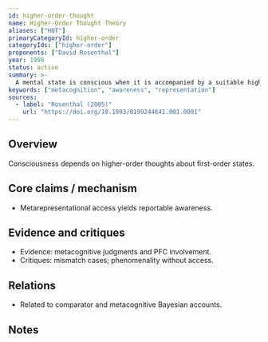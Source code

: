 ```yaml
---
id: higher-order-thought
name: Higher-Order Thought Theory
aliases: ["HOT"]
primaryCategoryId: higher-order
categoryIds: ["higher-order"]
proponents: ["David Rosenthal"]
year: 1990
status: active
summary: >-
  A mental state is conscious when it is accompanied by a suitable higher-order thought representing oneself as being in that state.
keywords: ["metacognition", "awareness", "representation"]
sources:
  - label: "Rosenthal (2005)"
    url: "https://doi.org/10.1093/0199244641.001.0001"
---
```


## Overview
Consciousness depends on higher-order thoughts about first-order states.

## Core claims / mechanism
- Metarepresentational access yields reportable awareness.

## Evidence and critiques
- Evidence: metacognitive judgments and PFC involvement.
- Critiques: mismatch cases; phenomenality without access.

## Relations
- Related to comparator and metacognitive Bayesian accounts.

## Notes

